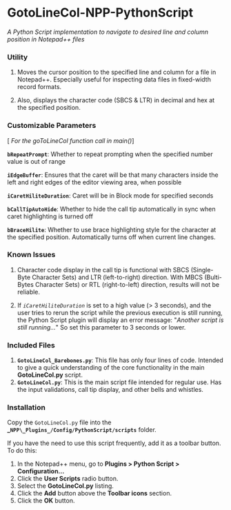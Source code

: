 # GotoLineCol-NPP-PythonScript
_A Python Script implementation to navigate to desired line and column position in Notepad++ files_

### Utility
1. Moves the cursor position to the specified line and column for a file in Notepad++. Especially useful for inspecting data files in fixed-width record formats.

2. Also, displays the character code (SBCS & LTR) in decimal and hex at the specified position.

### Customizable Parameters
\[ _For the goToLineCol function call in main()_]

**`bRepeatPrompt`**: Whether to repeat prompting when the specified number value is out of range

**`iEdgeBuffer`**: Ensures that the caret will be that many characters inside the left and right edges of the editor viewing area, when possible

**`iCaretHiliteDuration`**: Caret will be in Block mode for specified seconds

**`bCallTipAutoHide`**: Whether to hide the call tip automatically in sync when caret highlighting is turned off

**`bBraceHilite`**: Whether to use brace highlighting style for the character at the specified position. Automatically turns off when current line changes.

### Known Issues
1. Character code display in the call tip is functional with SBCS (Single-Byte Character Sets) and LTR (left-to-right) direction. With MBCS (Bulti-Bytes Character Sets) or RTL (right-to-left) direction, results will not be reliable.

2. If _`iCaretHiliteDuration`_ is set to a high value (> 3 seconds), and the user tries to rerun the script while the previous execution is still running, the Python Script plugin will display an error message: "_Another script is still running..._" So set this parameter to 3 seconds or lower.

### Included Files
1. **`GotoLineCol_Barebones.py`**: This file has only four lines of code. Intended to give a quick understanding of the core functionality in the main **GotoLineCol.py** script.
2. **`GotoLineCol.py`**: This is the main script file intended for regular use. Has the input validations, call tip display, and other bells and whistles.

### Installation
Copy the `GotoLineCol.py` file into the **_`NPP\_Plugins_/Config/PythonScript/scripts`** folder.

If you have the need to use this script frequently, add it as a toolbar button. To do this:
1. In the Notepad++ menu, go to **Plugins > Python Script > Configuration...**
2. Click the **User Scripts** radio button.
3. Select the **GotoLineCol.py** listing.
4. Click the **Add** button above the **Toolbar icons** section.
5. Click the **OK** button.
